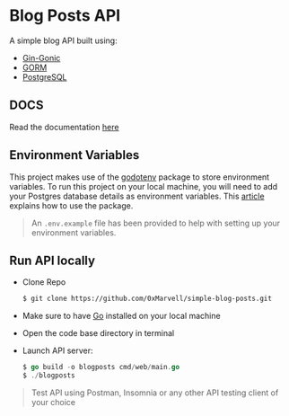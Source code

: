 # Blog Posts API

A simple blog API built using:

- [Gin-Gonic](https://github.com/gin-gonic/gin)
- [GORM](https://gorm.io/)
- [PostgreSQL](https://www.postgresql.org/)

## DOCS

Read the documentation [here](https://documenter.getpostman.com/view/15381378/2s7YYr852c)

## Environment Variables

This project makes use of the [godotenv](github.com/joho/godotenv) package to store environment variables. To run this project on your local machine, you will need to add your Postgres database details as environment variables. This [article](https://dev.to/schadokar/use-environment-variable-in-your-next-golang-project-2o6c) explains how to use the package.
> An `.env.example` file has been provided to help with setting up your environment variables.

## Run API locally

- Clone Repo

    ```bash
    $ git clone https://github.com/0xMarvell/simple-blog-posts.git
    ```

- Make sure to have [Go](https://go.dev/) installed on your local machine
- Open the code base directory in terminal
- Launch API server:

    ```go
    $ go build -o blogposts cmd/web/main.go
    $ ./blogposts
    ```

> Test API using Postman, Insomnia or any other API testing client of your choice
